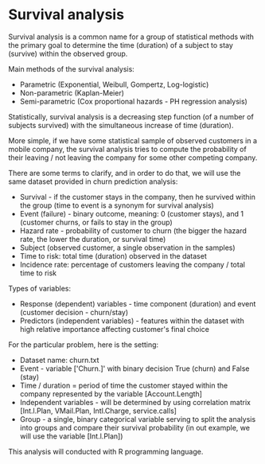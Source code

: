 # Survival analysis

Survival analysis is a common name for a group of statistical methods with the primary goal to determine the time (duration) of a subject to stay (survive) within the observed group.

Main methods of the survival analysis:

* Parametric (Exponential, Weibull, Gompertz, Log-logistic)
* Non-parametric (Kaplan-Meier)
* Semi-parametric (Cox proportional hazards - PH regression analysis)

Statistically, survival analysis is a decreasing step function (of a number of subjects survived) with the simultaneous increase of time (duration).

More simple, if we have some statistical sample of observed customers in a mobile company, the survival analysis tries to compute 
the probability of their leaving / not leaving the company for some other competing company.

There are some terms to clarify, and in order to do that, we will use the same dataset provided in churn prediction analysis:

* Survival - if the customer stays in the company, then he survived within the group (time to event is a synonym for survival analysis)
* Event (failure) - binary outcome, meaning: 0 (customer stays), and 1 (customer churns, or fails to stay in the group)
* Hazard rate - probability of customer to churn (the bigger the hazard rate, the lower the duration, or survival time)
* Subject (observed customer, a single observation in the samples)
* Time to risk: total time (duration) observed in the dataset
* Incidence rate: percentage of customers leaving the company / total time to risk

Types of variables:

* Response (dependent) variables - time component (duration) and event (customer decision - churn/stay)
* Predictors (independent variables) - features within the dataset with high relative importance affecting customer's final choice

For the particular problem, here is the setting:

* Dataset name: churn.txt
* Event - variable ['Churn.]' with binary decision True (churn) and False (stay)
* Time / duration = period of time the customer stayed within the company represented by the variable [Account.Length]
* Independent variables - will be determined by using correlation matrix [Int.l.Plan, VMail.Plan, Intl.Charge, service.calls]
* Group - a single, binary categorical variable serving to split the analysis into groups and compare their survival probability
          (in out example, we will use the variable [Int.l.Plan])

This analysis will conducted with R programming language.
